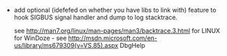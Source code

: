 -	add optional (idefefed on whether you have libs to link with) feature
	to hook SIGBUS signal handler and dump to log stacktrace.

	see http://man7.org/linux/man-pages/man3/backtrace.3.html for LINUX
	for WinDoze - see http://msdn.microsoft.com/en-us/library/ms679309(v=VS.85).aspx DbgHelp

